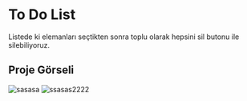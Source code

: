 # To Do List

Listede ki elemanları seçtikten sonra toplu olarak hepsini sil butonu ile silebiliyoruz.

## Proje Görseli

![sasasa](https://user-images.githubusercontent.com/73312086/153184748-6113d390-3b30-4c23-8fbb-c87da64cb970.JPG)
![ssasas2222](https://user-images.githubusercontent.com/73312086/153184752-f0496384-ef70-4e47-ba81-bed6437df2ed.JPG)





